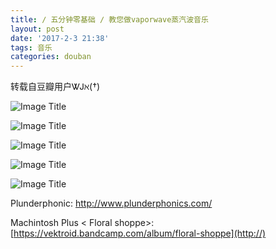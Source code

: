 ```yaml
---
title: ∕ 五分钟零基础 ∕ 教您做vaporwave蒸汽波音乐
layout: post
date: '2017-2-3 21:38'
tags: 音乐
categories: douban
---
```

转载自豆瓣用户ᏔᎫℵ(†)

![Image Title](https://www.tuchuang001.com/images/2017/02/03/11.jpg)

![Image Title](https://www.tuchuang001.com/images/2017/02/03/12.jpg)

![Image Title](https://www.tuchuang001.com/images/2017/02/03/13.jpg)

![Image Title](https://www.tuchuang001.com/images/2017/02/03/14.jpg)

![Image Title](https://www.tuchuang001.com/images/2017/02/03/15.jpg)

Plunderphonic: 
[http://www.plunderphonics.com/ ](http://)

Machintosh Plus < Floral shoppe>:
[https://vektroid.bandcamp.com/album/floral-shoppe](http://)
